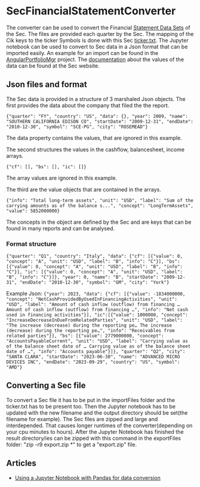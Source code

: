 # SecFinancialStatementConverter
The converter can be used to convert the Financial [Statement Data Sets](https://www.sec.gov/dera/data/financial-statement-data-sets) of the Sec. The files are provided each quarter by the Sec. The mapping of the Cik keys to the ticker Symbols is done with this Sec [ticker.txt](https://www.sec.gov/include/ticker.txt). The Jupyter notebook can be used to convert to Sec data in a Json format that can be imported easily. An example for an import can be found in the [AngularPortfolioMgr](https://github.com/Angular2Guy/AngularPortfolioMgr) project. The [documentation](https://www.sec.gov/files/aqfs.pdf) about the values of the data can be found at the Sec website.

## Json files and format
The Sec data is provided in a structure of 3 marshaled Json objects. The first provides the data about the company that filed the the report.

`{"quarter": "FY", "country": "US", "data": {}, "year": 2009, "name": "SOUTHERN CALIFORNIA EDISON CO", "startDate": "2009-12-31", "endDate": "2010-12-30", "symbol": "SCE-PG", "city": "ROSEMEAD"}`

The data property contains the values, that are ignored in this example.

The second structures the values in the cashflow, balancesheet, income arrays. 

`{"cf": [], "bs": [], "ic": []}`

The array values are ignored in this example.

The third are the value objects that are contained in the arrays.

`{"info": "Total long-term assets", "unit": "USD", "label": "Sum of the carrying amounts as of the balance s...", "concept": "LongTermAssets", "value": 5852000000}`

The concepts in the object are defined by the Sec and are keys that can be found in many reports and can be analysed.

### Format structure
`{"quarter": "Q1", "country": "Italy", "data": {"cf": [{"value": 0, "concept": "A", "unit": "USD", "label": "B", "info": "C"}], "bs": [{"value": 0, "concept": "A", "unit": "USD", "label": "B", "info": "C"}], "ic": [{"value": 0, "concept": "A", "unit": "USD", "label": "B", "info": "C"}]}, "year": 0, "name": "B", "startDate": "2009-12-31", "endDate": "2010-12-30", "symbol": "GM", "city": "York"}`

Example Json:
`{"year": 2023, "data": {"cf": [{"value": -1834000000, "concept": "NetCashProvidedByUsedInFinancingActivities", "unit": "USD", "label": "Amount of cash inflow (outflow) from financing … Amount of cash inflow (outflow) from financing …", "info": "Net cash used in financing activities"}], "ic":[{"value": 1000000, "concept": "IncreaseDecreaseInDueFromRelatedParties", "unit": "USD", "label": "The increase (decrease) during the reporting pe… The increase (decrease) during the reporting pe…", "info": "Receivables from related parties"}], "bs": [{"value": 2779000000, "concept": "AccountsPayableCurrent", "unit": "USD", "label": "Carrying value as of the balance sheet date of … Carrying value as of the balance sheet date of …", "info": "Accounts payable"}]}, "quarter": "Q2", "city": "SANTA CLARA", "startDate": "2023-06-30", "name": "ADVANCED MICRO DEVICES INC", "endDate": "2023-09-29", "country": "US", "symbol": "AMD"}`

## Converting a Sec file
To convert a Sec file it has to be put in the importFiles folder and the ticker.txt has to be present too. Then the Jupyter notebook has to be updated with the new filename and the output directory should be set(the filename for example). The Sec files are zipped and large and interdepended. That causes longer runtimes of the converter(depending on your cpu minutes to hours). After the Jupyter Notebook has finished the result directory/ies can be zipped with this command in the exportFiles folder: "zip -r9 export.zip *" to get a "export.zip" file.

## Articles
* [Using a Jupyter Notebook with Pandas for data conversion](https://angular2guy.wordpress.com/2023/05/05/using-a-jupyter-notebook-with-pandas-for-data-conversion/)
